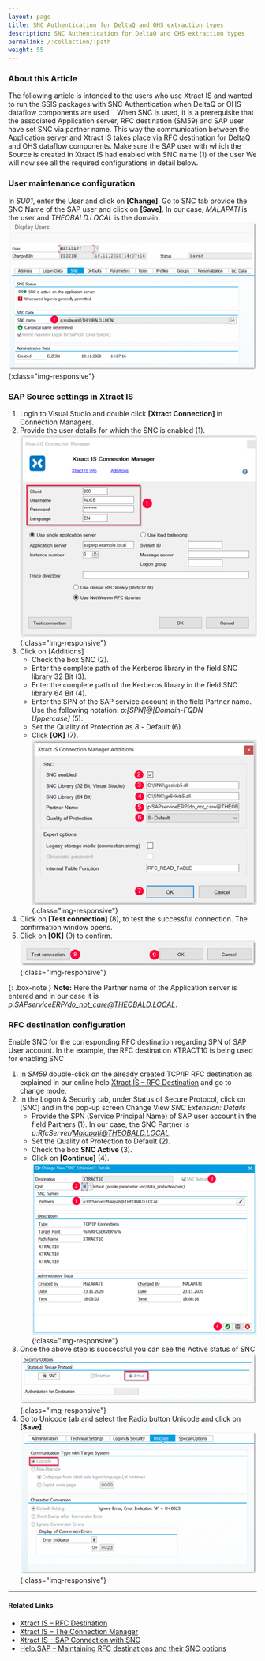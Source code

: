 ```yaml
---
layout: page
title: SNC Authentication for DeltaQ and OHS extraction types
description: SNC Authentication for DeltaQ and OHS extraction types
permalink: /:collection/:path
weight: 55
---
```

### About this Article
The following article is intended to the users who use Xtract IS and wanted to run the SSIS packages with SNC Authentication when DeltaQ or OHS dataflow components are used.  
When SNC is used, it is a prerequisite that the associated Application server, RFC destination (SM59) and SAP user have set SNC via partner name. This way the communication between the Application server and Xtract IS takes place via RFC destination for DeltaQ and OHS dataflow components. 
Make sure the SAP user with which the Source is created in Xtract IS had enabled with SNC name (1) of the user
We will now see all the required configurations in detail below.

### User maintenance configuration
In *SU01*, enter the User and click on **[Change]**. Go to SNC tab provide the SNC Name of the SAP user and click on **[Save]**. In our case, *MALAPATI* is the user and *THEOBALD.LOCAL* is the domain.
![sap_user_settings_snc](/img/contents/xis/sap_user_settings_snc.png){:class="img-responsive"}

### SAP Source settings in Xtract IS
1. Login to Visual Studio and double click **[Xtract Connection]** in Connection Managers.
2. Provide the user details for which the SNC is enabled (1).
![connection_manager](/img/contents/xis/connection_manager.png){:class="img-responsive"}
3. Click on [Additions] 
   - Check the box SNC (2).
   - Enter the complete path of the Kerberos library in the field SNC library 32 Bit (3).
   - Enter the complete path of the Kerberos library in the field SNC library 64 Bit (4).
   - Enter the SPN of the SAP service account in the field Partner name. Use the following notation: *p:[SPN]@[Domain-FQDN-Uppercase]* (5).
   - Set the Quality of Protection as *8* - Default (6).
   - Click **[OK]** (7).
   ![connection_manager_addition](/img/contents/xis/connection_manager_addition.png){:class="img-responsive"}
4. Click on **[Test connection]** (8), to test the successful connection. The confirmation window opens.
5. Click on **[OK]** (9) to confirm.
![connection_manager_test](/img/contents/xis/connection_manager_test.png){:class="img-responsive"}
   
{: .box-note }
**Note:** Here the Partner name of the Application server is entered and in our case it is *p:SAPserviceERP/do_not_care@THEOBALD.LOCAL*.

### RFC destination configuration
Enable SNC for the corresponding RFC destination regarding SPN of SAP User account. In the example, the RFC destination XTRACT10 is being used for enabling SNC
1. In *SM59* double-click on the already created TCP/IP RFC destination as explained in our online help [Xtract IS – RFC Destination](https://help.theobald-software.com/en/xtract-is/sap-customizing/preparation-for-ohs-in-bw) and go to change mode.
2. In the Logon & Security tab, under Status of Secure Protocol, click on [SNC] and in the pop-up screen Change View *SNC Extension: Details*
   - Provide the SPN (Service Principal Name) of SAP user account in the field Partners (1). In our case, the SNC Partner is *p:RfcServer/Malapati@THEOBALD.LOCAL*.
   - Set the Quality of Protection to Default (2).
   - Check the box **SNC Active** (3).
   - Click on  **[Continue]** (4).
   ![rfc_destination_snc1](/img/contents/xis/rfc_destination_snc1.png){:class="img-responsive"}
3. Once the above step is successful you can see the Active status of SNC 
![rfc_destination_snc](/img/contents/xis/rfc_destination_snc.png){:class="img-responsive"}
4.	Go to Unicode tab and select the Radio button Unicode and click on **[Save]**.
![rfc_destination_unicode](/img/contents/xis/rfc_destination_unicode.png){:class="img-responsive"}

***********
#### Related Links

- [Xtract IS – RFC Destination](https://help.theobald-software.com/en/xtract-is/open-hub-service-ohs/preparation-in-bw/rfc-destination)
- [Xtract IS – The Connection Manager](https://help.theobald-software.com/en/xtract-is/sap-connection/the-connection-manager)
- [Xtract IS – SAP Connection with SNC](https://help.theobald-software.com/en/xtract-is/sap-connection/sap-connection-with-snc)
- [Help.SAP – Maintaining RFC destinations and their SNC options](https://help.sap.com/viewer/e73bba71770e4c0ca5fb2a3c17e8e229/7.5.8/en-US/57898009a859493a8bce56caaf0f8e13.html)










